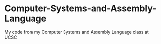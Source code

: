 # Computer-Systems-and-Assembly-Language
My code from my Computer Systems and Assembly Language class at UCSC
